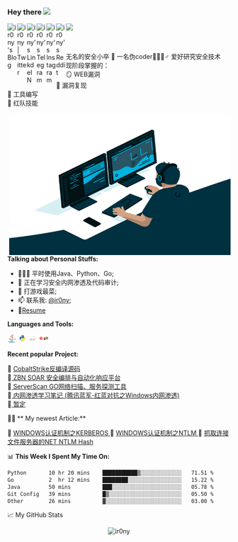 ### Hey there <img src="https://media.giphy.com/media/hvRJCLFzcasrR4ia7z/giphy.gif" width="25px">
<a href="https://blog.csdn.net/irony0egoist">
  <img align="left" alt="ir0ny 's Blog" width="22px" src="https://cdn.jsdelivr.net/npm/simple-icons@v3/icons/discord.svg" />
</a>
<a href="https://twitter.com/ipo_3">
  <img align="left" alt="ir0ny | Twitter" width="22px" src="https://cdn.jsdelivr.net/npm/simple-icons@v3/icons/twitter.svg" />
</a>
<a href="">
  <img align="left" alt="ir0ny's LinkdeIN" width="22px" src="https://cdn.jsdelivr.net/npm/simple-icons@v3/icons/linkedin.svg" />
</a>
<a href="">
  <img align="left" alt="ir0ny's Telegram" width="22px" src="https://cdn.jsdelivr.net/npm/simple-icons@v3/icons/telegram.svg" />
</a>
<a href="">
<img align="left" alt="ir0ny's Instagram" width="22px" src="https://cdn.jsdelivr.net/npm/simple-icons@v3/icons/instagram.svg" />
</a>
<a href="">
  <img align="left" alt="ir0ny's Reddit" width="22px" src="https://cdn.jsdelivr.net/npm/simple-icons@v3/icons/reddit.svg" />
</a>



![](https://visitor-badge.glitch.me/badge?page_id=irony0egoist)

<br />

无名的安全小卒  🚀  一名伪coder🙍🏻‍💻♂️ 爱好研究安全技术 <br />
现阶段掌握的： <br/>
🪞 WEB漏洞 <br/>
🔖 漏洞复现 <br/>
🧸 工具编写 <br/>
🎏 红队技能 <br />

  <img align="right" alt="GIF" src="https://github.com/irony0egoist/irony0egoist/blob/main/code.gif?raw=true" width="500" height="320" />

**Talking about Personal Stuffs:**

- 👨🏽‍💻 平时使用Java、Python、Go;
- 🌱 正在学习安全内网渗透及代码审计; 
- 💬 打游戏最菜;
- 📫 联系我: [@ir0ny](https://twitter.com/ipo_3);
- 📝[Resume]()

**Languages and Tools:**  

<code><img height="20" src="https://raw.githubusercontent.com/github/explore/80688e429a7d4ef2fca1e82350fe8e3517d3494d/topics/java/java.png"></code>
<code><img height="20" src="https://raw.githubusercontent.com/github/explore/80688e429a7d4ef2fca1e82350fe8e3517d3494d/topics/python/python.png"></code>
<code><img height="20" src="https://raw.githubusercontent.com/github/explore/80688e429a7d4ef2fca1e82350fe8e3517d3494d/topics/mysql/mysql.png"></code>
<code><img height="20" src="https://raw.githubusercontent.com/github/explore/80688e429a7d4ef2fca1e82350fe8e3517d3494d/topics/git/git.png"></code>

**Recent popular Project:**

🦎 <a href="https://github.com/Freakboy/CobaltStrike">
  CobaltStrike反编译源码
</a> <br />
🦂<a href="https://github.com/zbnio/zbn">
  ZBN SOAR 安全编排与自动化响应平台
</a>  <br />
🐙<a href="https://github.com/Adminisme/ServerScan">
  ServerScan GO网络扫描、服务探测工具
</a>  <br />
🦏<a href="https://github.com/chriskaliX/AD-Pentest-Notes">
  内网渗透学习笔记 (腾讯蓝军-红蓝对抗之Windows内网渗透)
</a>  <br />
🦔<a href="">
  暂定
</a>  <br />

🥷🏻 ** My newest Article:**

🐣 <a href="https://blog.csdn.net/irony0egoist/article/details/109493103">
  WINDOWS认证机制之KERBEROS
</a>
🦄 <a href="https://blog.csdn.net/irony0egoist/article/details/108843728">
  WINDOWS认证机制之NTLM
</a>
🐡 <a href="https://blog.csdn.net/irony0egoist/article/details/108889403">
  抓取连接文件服务器的NET NTLM Hash
</a>


📊 **This Week I Spent My Time On:**
<!--START_SECTION:waka-->

```text
Python       10 hr 20 mins    ███████████▒░░░░░░░░░░░░░   71.51 % 
Go           2  hr 12 mins    ████████░░░░░░░░░░░░░░░░░   15.22 % 
Java         50 mins          ███░░░░░░░░░░░░░░░░░░░░░░   05.78 % 
Git Config   39 mins          █▒░░░░░░░░░░░░░░░░░░░░░░░   05.50 % 
Other        26 mins          ▓░░░░░░░░░░░░░░░░░░░░░░░░   03.00 % 
```
<!--END_SECTION:waka-->



📈 My GitHub Stats

<p align="center"> <img src="https://github-readme-stats.vercel.app/api?username=irony0egoist&show_icons=true&theme=gotham" alt="ir0ny" />




